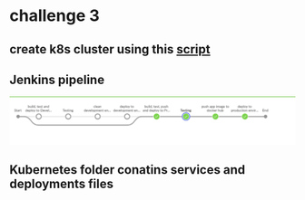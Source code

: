 # challenge 3

## **create k8s cluster using this [script](https://github.com/MinaMaher0/Bate5a-Scripts/tree/master/create%20k8s%20cluster)**

## Jenkins pipeline
![](./Screenshot-20200530224557-1165x195.png)

## Kubernetes folder conatins services and deployments files
